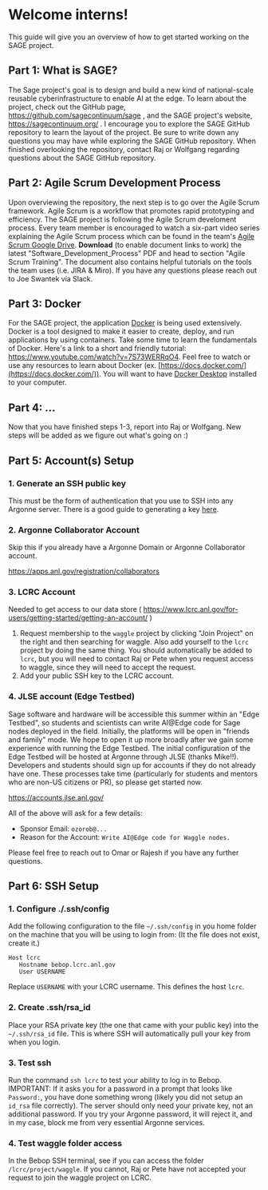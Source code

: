 # Welcome interns!
This guide will give you an overview of how to get started working on the SAGE project.

## Part 1: What is SAGE?
The Sage project's goal is to design and build a new kind of national-scale reusable cyberinfrastructure to enable AI at the edge. To learn about the project, check out the GitHub page, https://github.com/sagecontinuum/sage , and the SAGE project's website, https://sagecontinuum.org/ . I encourage you to explore the SAGE GitHub repository to learn the layout of the project. Be sure to write down any questions you may have while exploring the SAGE GitHub repository. When finished overlooking the repository, contact Raj or Wolfgang regarding questions about the SAGE GitHub repository.

## Part 2: Agile Scrum Development Process
Upon overviewing the repository, the next step is to go over the Agile Scrum framework. Agile Scrum is a workflow that promotes rapid prototyping and efficiency. The SAGE project is following the Agile Scrum develoment process. Every team member is encouraged to watch a six-part video series explaining the Agile Scrum process which can be found in the team's [Agile Scrum Google Drive](https://drive.google.com/drive/folders/1Cj1qPAEVZm1Qkd6BrbIAssERmHlmGf0C). **Download** (to enable document links to work) the latest "Software_Development_Process" PDF and head to section "Agile Scrum Training". The document also contains helpful tutorials on the tools the team uses (i.e. JIRA & Miro). If you have any questions please reach out to Joe Swantek via Slack.

## Part 3: Docker
For the SAGE project, the application [Docker](https://www.docker.com/) is being used extensively. Docker is a tool designed to make it easier to create, deploy, and run applications by using containers. Take some time to learn the fundamentals of Docker. Here's a link to a short and friendly tutorial: https://www.youtube.com/watch?v=7S73WERRqO4. Feel free to watch or use any resources to learn about Docker (ex. [https://docs.docker.com/](https://docs.docker.com/)). You will want to have [Docker Desktop](https://www.docker.com/get-started) installed to your computer.

## Part 4: ...
Now that you have finished steps 1-3, report into Raj or Wolfgang. New steps will be added as we figure out what's going on :)



## Part 5:  Account(s) Setup


### 1. Generate an SSH public key 
This must be the form of authentication that you use to SSH into any Argonne server. There is a good guide to generating a key [here](https://kb.iu.edu/d/aews).


### 2. Argonne Collaborator Account  

Skip this if you already have a Argonne Domain or Argonne Collaborator account.

https://apps.anl.gov/registration/collaborators

### 3. LCRC Account  

Needed to get access to our data store ( https://www.lcrc.anl.gov/for-users/getting-started/getting-an-account/ )

  1. Request membership to the `waggle` project by clicking "Join Project" on the right and then searching for waggle. Also add yourself to the `lcrc` project by doing the same thing. You should automatically be added to `lcrc`, but you will need to contact Raj or Pete when you request access to waggle, since they will need to accept the request.
  2. Add your public SSH key to the LCRC account.


### 4. JLSE account (Edge Testbed)  
Sage software and hardware will be accessible this summer within an "Edge Testbed", so students and scientists can write AI@Edge code for Sage nodes deployed in the field. Initially, the platforms will be open in "friends and family" mode. We hope to open it up more broadly after we gain some experience with running the Edge Testbed. The initial configuration of the Edge Testbed will be hosted at Argonne through JLSE (thanks Mike!!). Developers and students should sign up for accounts if they do not already have one. These processes take time (particularly for students and mentors who are non-US citizens or PR), so please get started now.

https://accounts.jlse.anl.gov/

All of the above will ask for a few details:

- Sponsor Email: `ozorob@...`
- Reason for the Account: `Write AI@Edge code for Waggle nodes.`

Please feel free to reach out to Omar or Rajesh if you have any further questions.



## Part 6: SSH Setup

### 1. Configure ./.ssh/config  

Add the following configuration to the file `~/.ssh/config` in you home folder on the machine that you will be using to login from: (It the file does not exist, create it.)

   ```text
   Host lcrc
      Hostname bebop.lcrc.anl.gov
      User USERNAME
   ```

   Replace `USERNAME` with your LCRC username. This defines the host `lcrc`.

### 2. Create .ssh/rsa_id  

Place your RSA private key (the one that came with your public key) into the `~/.ssh/rsa_id` file. This is where SSH will automatically pull your key from when you login.

### 3. Test ssh  

Run the command `ssh lcrc` to test your ability to log in to Bebop. IMPORTANT: If it asks you for a password in a prompt that looks like `Password:`, you have done something wrong (likely you did not setup an `id_rsa` file correctly). The server should only need your private key, not an additional password. If you try your Argonne password, it will reject it, and in my case, block me from very essential Argonne services.

### 4. Test waggle folder access  

In the Bebop SSH terminal, see if you can access the folder `/lcrc/project/waggle`. If you cannot, Raj or Pete have not accepted your request to join the waggle project on LCRC.
